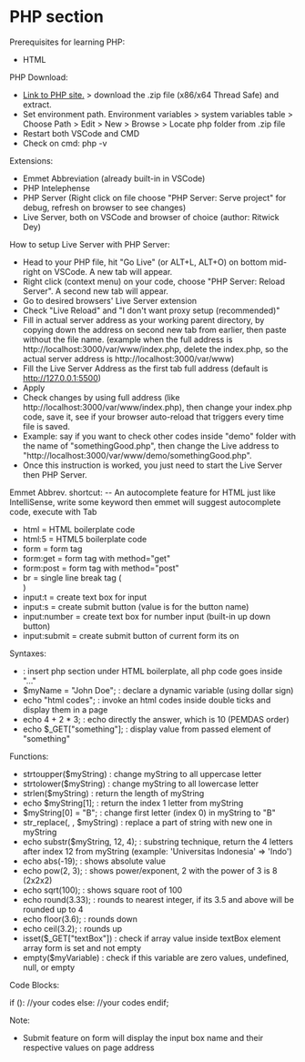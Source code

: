 # PHP section

Prerequisites for learning PHP:
- HTML

PHP Download:
- [Link to PHP site.](https://www.php.net/downloads.php) > download the .zip file (x86/x64 Thread Safe) and extract.
- Set environment path. Environment variables > system variables table > Choose Path > Edit > New > Browse > Locate php folder from .zip file
- Restart both VSCode and CMD
- Check on cmd: php -v

Extensions:
- Emmet Abbreviation (already built-in in VSCode)
- PHP Intelephense
- PHP Server (Right click on file choose "PHP Server: Serve project" for debug, refresh on browser to see changes)
- Live Server, both on VSCode and browser of choice (author: Ritwick Dey)

How to setup Live Server with PHP Server:
- Head to your PHP file, hit "Go Live" (or ALT+L, ALT+O) on bottom mid-right on VSCode. A new tab will appear.
- Right click (context menu) on your code, choose "PHP Server: Reload Server". A second new tab will appear.
- Go to desired browsers' Live Server extension
- Check "Live Reload" and "I don't want proxy setup (recommended)"
- Fill in actual server address as your working parent directory, by copying down the address on second new tab from earlier, then paste without the file name. (example when the full address is http://localhost:3000/var/www/index.php, delete the index.php, so the actual server address is http://localhost:3000/var/www)
- Fill the Live Server Address as the first tab full address (default is http://127.0.0.1:5500)
- Apply
- Check changes by using full address (like http://localhost:3000/var/www/index.php), then change your index.php code, save it, see if your browser auto-reload that triggers every time file is saved.
- Example: say if you want to check other codes inside "demo" folder with the name of "somethingGood.php", then change the Live address to "http://localhost:3000/var/www/demo/somethingGood.php".
- Once this instruction is worked, you just need to start the Live Server then PHP Server.

Emmet Abbrev. shortcut:
-- An autocomplete feature for HTML just like IntelliSense, write some keyword then emmet will suggest autocomplete code, execute with Tab

- html = HTML boilerplate code
- html:5 = HTML5 boilerplate code
- form = form tag
- form:get = form tag with method="get"
- form:post = form tag with method="post"
- br = single line break tag (<br>)
- input:t = create text box for input
- input:s = create submit button (value is for the button name)
- input:number = create text box for number input (built-in up down button)
- input:submit = create submit button of current form its on

Syntaxes:
- <?php ... ?> : insert php section under HTML boilerplate, all php code goes inside "..."
- $myName = "John Doe"; : declare a dynamic variable (using dollar sign)
- echo "html codes"; : invoke an html codes inside double ticks and display them in a page
- echo 4 + 2 * 3; : echo directly the answer, which is 10 (PEMDAS order)
- echo $_GET["something"]; : display value from passed element of "something"

Functions:
- strtoupper($myString) : change myString to all uppercase letter
- strtolower($myString) : change myString to all lowercase letter
- strlen($myString) : return the length of myString
- echo $myString[1]; : return the index 1 letter from myString
- $myString[0] = "B"; : change first letter (index 0) in myString to "B"
- str_replace(<string to replace>, <replace with>, $myString) : replace a part of string with new one in myString
- echo substr($myString, 12, 4); : substring technique, return the 4 letters after index 12 from myString (example: 'Universitas Indonesia' => 'Indo')
- echo abs(-19); : shows absolute value
- echo pow(2, 3); : shows power/exponent, 2 with the power of 3 is 8 (2x2x2)
- echo sqrt(100); : shows square root of 100
- echo round(3.33); : rounds to nearest integer, if its 3.5 and above will be rounded up to 4
- echo floor(3.6); : rounds down
- echo ceil(3.2); : rounds up
- isset($_GET["textBox"]) : check if array value inside textBox element array form is set and not empty
- empty($myVariable) : check if this variable are zero values, undefined, null, or empty

Code Blocks:

if ():
    //your codes
else:
    //your codes
endif;


Note:
- Submit feature on form will display the input box name and their respective values on page address